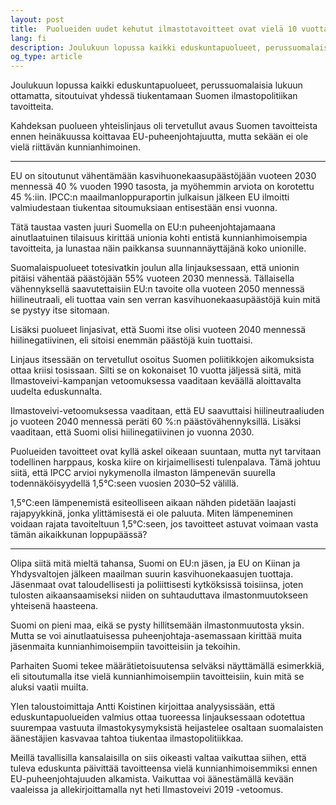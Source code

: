 ```yaml
---
layout: post
title:  Puolueiden uudet kehutut ilmastotavoitteet ovat vielä 10 vuotta jäljessä – nyt tarvitaan todellinen harppaus eteenpäin
lang: fi
description: Joulukuun lopussa kaikki eduskuntapuolueet, perussuomalaisia lukuun ottamatta, sitoutuivat yhdessä tiukentamaan Suomen ilmastopolitiikan tavoitteita. Kahdeksan puolueen yhteislinjaus oli tervetullut avaus Suomen tavoitteista ennen heinäkuussa koittavaa EU-puheenjohtajuutta, mutta sekään ei ole vielä riittävän kunnianhimoinen.
og_type: article
---
```


Joulukuun lopussa kaikki eduskuntapuolueet, perussuomalaisia lukuun ottamatta, sitoutuivat yhdessä tiukentamaan Suomen ilmastopolitiikan tavoitteita.

Kahdeksan puolueen yhteislinjaus oli tervetullut avaus Suomen tavoitteista ennen heinäkuussa koittavaa EU-puheenjohtajuutta, mutta sekään ei ole vielä riittävän kunnianhimoinen.

***

EU on sitoutunut vähentämään kasvihuonekaasupäästöjään vuoteen 2030 mennessä 40 % vuoden 1990 tasosta, ja myöhemmin arviota on korotettu 45 %:iin. IPCC:n maailmanloppuraportin julkaisun jälkeen EU ilmoitti valmiudestaan tiukentaa sitoumuksiaan entisestään ensi vuonna.

Tätä taustaa vasten juuri Suomella on EU:n puheenjohtajamaana ainutlaatuinen tilaisuus kirittää unionia kohti entistä kunnianhimoisempia tavoitteita, ja lunastaa näin paikkansa suunnannäyttäjänä koko unionille.

Suomalaispuolueet totesivatkin joulun alla linjauksessaan, että unionin pitäisi vähentää päästöjään 55% vuoteen 2030 mennessä. Tällaisella vähennyksellä saavutettaisiin EU:n tavoite olla vuoteen 2050 mennessä hiilineutraali, eli tuottaa vain sen verran kasvihuonekaasupäästöjä kuin mitä se pystyy itse sitomaan.

Lisäksi puolueet linjasivat, että Suomi itse olisi vuoteen 2040 mennessä hiilinegatiivinen, eli sitoisi enemmän päästöjä kuin tuottaisi.

Linjaus itsessään on tervetullut osoitus Suomen poliitikkojen aikomuksista ottaa kriisi tosissaan. Silti se on kokonaiset 10 vuotta jäljessä siitä, mitä Ilmastoveivi-kampanjan vetoomuksessa vaaditaan keväällä aloittavalta uudelta eduskunnalta.

Ilmastoveivi-vetoomuksessa vaaditaan, että EU saavuttaisi hiilineutraaliuden jo vuoteen 2040 mennessä peräti 60 %:n päästövähennyksillä. Lisäksi vaaditaan, että Suomi olisi hiilinegatiivinen jo vuonna 2030.

Puolueiden tavoitteet ovat kyllä askel oikeaan suuntaan, mutta nyt tarvitaan todellinen harppaus, koska kiire on kirjaimellisesti tulenpalava. Tämä johtuu siitä, että IPCC arvioi nykymenolla ilmaston lämpenevän suurella todennäköisyydellä 1,5°C:seen vuosien 2030–52 välillä. 

1,5°C:een lämpenemistä esiteolliseen aikaan nähden pidetään laajasti rajapyykkinä, jonka ylittämisestä ei ole paluuta. Miten lämpeneminen voidaan rajata tavoiteltuun 1,5°C:seen, jos tavoitteet astuvat voimaan vasta tämän aikaikkunan loppupäässä?

***

Olipa siitä mitä mieltä tahansa, Suomi on EU:n jäsen, ja EU on Kiinan ja Yhdysvaltojen jälkeen maailman suurin kasvihuonekaasujen tuottaja. Jäsenmaat ovat taloudellisesti ja poliittisesti kytköksissä toisiinsa, joten tulosten aikaansaamiseksi niiden on suhtauduttava ilmastonmuutokseen yhteisenä haasteena.

Suomi on pieni maa, eikä se pysty hillitsemään ilmastonmuutosta yksin. Mutta se voi ainutlaatuisessa puheenjohtaja-asemassaan kirittää muita jäsenmaita kunnianhimoisempiin tavoitteisiin ja tekoihin.

Parhaiten Suomi tekee määrätietoisuutensa selväksi näyttämällä esimerkkiä, eli sitoutumalla itse vielä kunnianhimoisempiin tavoitteisiin, kuin mitä se aluksi vaatii muilta.

Ylen taloustoimittaja Antti Koistinen kirjoittaa analyysissään, että eduskuntapuolueiden valmius ottaa tuoreessa linjauksessaan odotettua suurempaa vastuuta ilmastokysymyksistä heijastelee osaltaan suomalaisten äänestäjien kasvavaa tahtoa tiukentaa ilmastopolitiikkaa.

Meillä tavallisilla kansalaisilla on siis oikeasti valtaa vaikuttaa siihen, että tuleva eduskunta päivittää tavoitteensa vielä kunnianhimoisemmiksi ennen EU-puheenjohtajuuden alkamista. Vaikuttaa voi äänestämällä kevään vaaleissa ja allekirjoittamalla nyt heti Ilmastoveivi 2019 -vetoomus.

